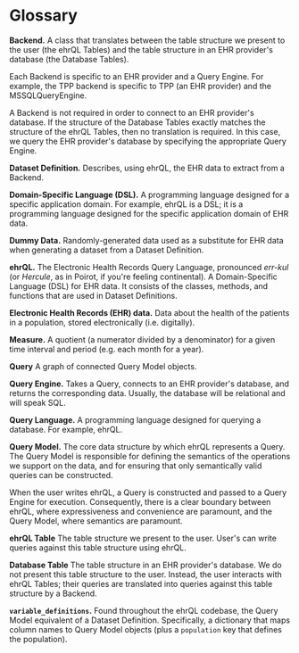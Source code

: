 # Glossary

**Backend.**
A class that translates between the table structure we present to the user (the ehrQL Tables) and the table structure in an EHR provider's database (the Database Tables).

Each Backend is specific to an EHR provider and a Query Engine.
For example, the TPP backend is specific to TPP (an EHR provider) and the MSSQLQueryEngine.

A Backend is not required in order to connect to an EHR provider's database.
If the structure of the Database Tables exactly matches the structure of the ehrQL Tables, then no translation is required.
In this case, we query the EHR provider's database by specifying the appropriate Query Engine.

**Dataset Definition.**
Describes, using ehrQL, the EHR data to extract from a Backend.

**Domain-Specific Language (DSL).**
A programming language designed for a specific application domain.
For example, ehrQL is a DSL;
it is a programming language designed for the specific application domain of EHR data.

**Dummy Data.**
Randomly-generated data used as a substitute for EHR data when generating a dataset from a Dataset Definition.

**ehrQL.**
The Electronic Health Records Query Language, pronounced *err-kul* (or *Hercule*, as in Poirot, if you're feeling continental).
A Domain-Specific Language (DSL) for EHR data.
It consists of the classes, methods, and functions that are used in Dataset Definitions.

**Electronic Health Records (EHR) data.**
Data about the health of the patients in a population, stored electronically (i.e. digitally).

**Measure.**
A quotient (a numerator divided by a denominator) for a given time interval and period (e.g. each month for a year).

**Query**
A graph of connected Query Model objects.

**Query Engine.**
Takes a Query, connects to an EHR provider's database, and returns the corresponding data.
Usually, the database will be relational and will speak SQL.

**Query Language.**
A programming language designed for querying a database.
For example, ehrQL.

**Query Model.**
The core data structure by which ehrQL represents a Query.
The Query Model is responsible for defining the semantics of the operations we support on the data, and for ensuring that only semantically valid queries can be constructed.

When the user writes ehrQL, a Query is constructed and passed to a Query Engine for execution.
Consequently, there is a clear boundary between ehrQL, where expressiveness and convenience are paramount, and the Query Model, where semantics are paramount.

**ehrQL Table**
The table structure we present to the user.
User's can write queries against this table structure using ehrQL.

**Database Table**
The table structure in an EHR provider's database.
We do not present this table structure to the user.
Instead, the user interacts with ehrQL Tables; their queries are translated into queries against this table structure by a Backend.

**`variable_definitions`.**
Found throughout the ehrQL codebase, the Query Model equivalent of a Dataset Definition.
Specifically, a dictionary that maps column names to Query Model objects (plus a `population` key that defines the population).
